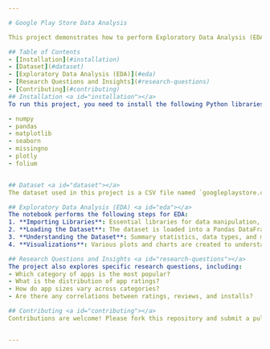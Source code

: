 ```yaml
---

# Google Play Store Data Analysis

This project demonstrates how to perform Exploratory Data Analysis (EDA) and Data Visualization on a Google Play Store App dataset. The goal is to gain insights into the data and answer some research questions using various Python libraries.

## Table of Contents
- [Installation](#installation)
- [Dataset](#dataset)
- [Exploratory Data Analysis (EDA)](#eda)
- [Research Questions and Insights](#research-questions)
- [Contributing](#contributing)
## Installation <a id="installation"></a>
To run this project, you need to install the following Python libraries:

- numpy
- pandas
- matplotlib
- seaborn
- missingno
- plotly
- folium


## Dataset <a id="dataset"></a>
The dataset used in this project is a CSV file named `googleplaystore.csv`, which contains information about various apps available on Google Play Store. The dataset includes features like app name, category, rating, reviews, size, installs, and more.

## Exploratory Data Analysis (EDA) <a id="eda"></a>
The notebook performs the following steps for EDA:
1. **Importing Libraries**: Essential libraries for data manipulation, visualization, and analysis.
2. **Loading the Dataset**: The dataset is loaded into a Pandas DataFrame.
3. **Understanding the Dataset**: Summary statistics, data types, and missing values are explored.
4. **Visualizations**: Various plots and charts are created to understand the distribution of the data, correlations, and other insights.

## Research Questions and Insights <a id="research-questions"></a>
The project also explores specific research questions, including:
- Which category of apps is the most popular?
- What is the distribution of app ratings?
- How do app sizes vary across categories?
- Are there any correlations between ratings, reviews, and installs?

## Contributing <a id="contributing"></a>
Contributions are welcome! Please fork this repository and submit a pull request with your proposed changes.


---
```

